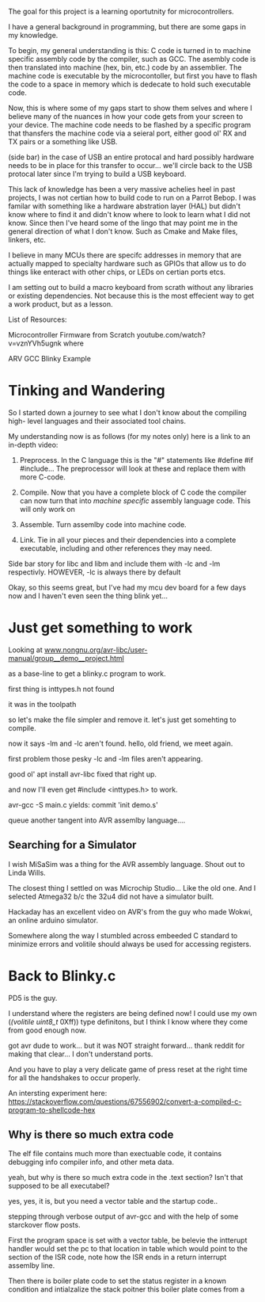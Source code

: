 The goal for this project is a learning oportutnity for microcontrollers.

I have a general background in programming, but there are some gaps in my 
knowledge.

To begin, my general understanding is this:
C code is turned in to machine specific assembly code by the compiler, such as
GCC. The asembly code is then translated into machine (hex, bin, etc.) code by
an assemblier. The machine code is executable by the microcontoller, but first
you have to flash the code to a space in memory which is dedecate to hold such
executable code. 

Now, this is where some of my gaps start to show them selves and where I believe
many of the nuances in how your code gets from your screen to your device. The
machine code needs to be flashed by a specific program that thansfers the 
machine code via a seieral port, either good ol' RX and TX pairs or a something
like USB.

(side bar) in the case of USB an entire protocal and hard possibly hardware 
needs to be in place for this transfer to occur... we'll circle back to the USB
protocal later since I'm trying to build a USB keyboard.

This lack of knowledge has been a very massive achelies heel in past projects,
I was not certian how to build code to run on a Parrot Bebop. I was familar with
something like a hardware abstration layer (HAL) but didn't know where to find
it and didn't know where to look to learn what I did not know.
Since then I've heard some of the lingo that may point me in the general 
direction of what I don't know. Such as Cmake and Make files, linkers, etc.

I believe in many MCUs there are specifc addresses in memory that are actually
mapped to specialty hardware such as GPIOs that allow us to do things like 
enteract with other chips, or LEDs on certian ports etcs.

I am setting out to build a macro keyboard from scrath without any libraries or
existing dependencies. Not because this is the most effecient way to get a work
product, but as a lesson. 

List of Resources:

Microcontroller Firmware from Scratch
youtube.com/watch?v=vznYVh5ugnk
where

ARV GCC Blinky Example

# Tinking and Wandering
So I started down a journey to see what I don't know about the compiling high-
level languages and their associated tool chains.

My understanding now is as follows (for my notes only) here is a link to an
in-depth video:

1. Preprocess.
In the C language this is the "#" statements like #define #if #include...
The preprocessor will look at these and replace them with more C-code.

2. Compile.
Now that you have a complete block of C code the compiler can now turn that into
*machine specific* assembly language code. This will only work on 

3. Assemble.
Turn assemlby code into machine code.

4. Link.
Tie in all your pieces and their dependencies into a complete executable, 
including and other references they may need. 

Side bar story for libc and libm and include them with -lc and -lm respectivly.
HOWEVER, -lc is always there by default

Okay, so this seems great, but I've had my mcu dev board for a few days now and
I haven't even seen the thing blink yet...


# Just get something to work
Looking at
www.nongnu.org/avr-libc/user-manual/group__demo__project.html

as a base-line to get a blinky.c program to work.

first thing is inttypes.h not found

it was in the toolpath

so let's make the file simpler and remove it. let's just get somehting to compile.

now it says -lm and -lc aren't found. hello, old friend, we meet again.

first problem those pesky -lc and -lm files aren't appearing.

good ol' apt install avr-libc fixed that right up.

and now I'll even get #include <inttypes.h> to work.

avr-gcc -S main.c yields: commit 'init demo.s'

queue another tangent into AVR assemlby language....

## Searching for a Simulator
I wish MiSaSim was a thing for the AVR assembly language. Shout out to Linda
Wills.

The closest thing I settled on was Microchip Studio... Like the old one. And
I selected Atmega32 b/c the 32u4 did not have a simulator built. 

Hackaday has an excellent video on AVR's from the guy who made Wokwi, an online arduino simulator.

Somewhere along the way I stumbled across embeeded C standard to minimize errors and volitile should always be used for accessing registers.

# Back to Blinky.c
PD5 is the guy.

I understand where the registers are being defined now! I could use my own
(*(volitile uint8_t* 0Xff)) type definitons, but I think I know where they come
from good enough now.


got avr dude to work... but it was NOT straight forward... thank reddit for making
that clear... I don't understand ports.

And you have to play a very delicate game of press reset at the right time for all
the handshakes to occur properly.


An intersting experiment here:
https://stackoverflow.com/questions/67556902/convert-a-compiled-c-program-to-shellcode-hex


## Why is there so much extra code

The elf file contains much more than exectuable code, it contains debugging info
compiler info, and other meta data.

yeah, but why is there so much extra code in the .text section? Isn't that
supposed to be all executabel?

yes, yes, it is, but you need a vector table and the startup code..

stepping through verbose output of avr-gcc and with the help of some starckover
flow posts.

First the program space is set with a vector table, be belevie the intterupt
handler would set the pc to that location in table which would point to the section
of the ISR code, note how the ISR ends in a return interrupt assemlby line.

Then there is boiler plate code to set the status register in a known condition and
intialzalize the stack poitner this boiler plate comes from a 

